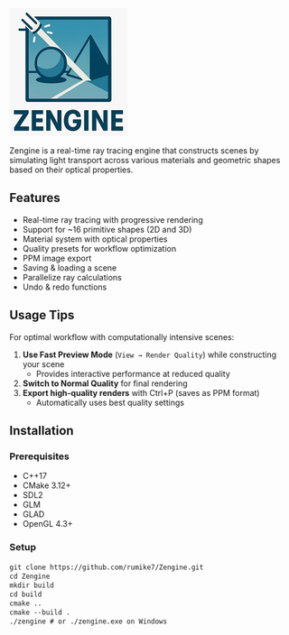 ![Zengine Logo](assets/logo.jpeg) 

Zengine is a real-time ray tracing engine that constructs scenes by simulating light transport across various materials and geometric shapes based on their optical properties.

## Features

- Real-time ray tracing with progressive rendering
- Support for ~16 primitive shapes (2D and 3D)
- Material system with optical properties
- Quality presets for workflow optimization
- PPM image export
- Saving & loading a scene
- Parallelize ray calculations
- Undo & redo functions

## Usage Tips

For optimal workflow with computationally intensive scenes:

1. **Use Fast Preview Mode** (`View → Render Quality`) while constructing your scene
   - Provides interactive performance at reduced quality
2. **Switch to Normal Quality** for final rendering
3. **Export high-quality renders** with Ctrl+P (saves as PPM format)
   - Automatically uses best quality settings

## Installation

### Prerequisites

- C++17
- CMake 3.12+
- SDL2
- GLM
- GLAD
- OpenGL 4.3+

### Setup 
```
git clone https://github.com/rumike7/Zengine.git
cd Zengine
mkdir build 
cd build 
cmake ..
cmake --build .
./zengine # or ./zengine.exe on Windows 
```
